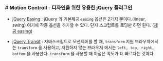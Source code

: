 ### # Motion Controll - 디자인을 위한 유용한 jQuery 플러그인

- [jQuery Easing](http://gsgd.co.uk/sandbox/jquery/easing/) : jQuery 의 기본제공 `easing` 옵션은 2가지 뿐이다.(linear, swing) 여기에 각종 옵션을 추가할 수 있다. 단지 스크립트를 로딩만 하면 된다. ([제공 easing](https://easings.net/ko))

- [jQuery Transit](http://ricostacruz.com/jquery.transit/) : 자바스크립트로 모션제어를 할 때, `transform` 지원 브라우저에서는 `transform` 을 사용하고, 지원하지 않는 브라우저 에서는 `left, top, right, bottom` 을 사용한다. `transform` 을 사용할 때 이점은 속도가 더 빠르다는 것이다.


